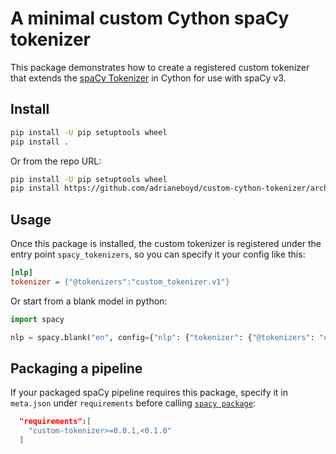# A minimal custom Cython spaCy tokenizer

This package demonstrates how to create a registered custom tokenizer that
extends the [spaCy Tokenizer](https://spacy.io/api/tokenizer) in Cython for use
with spaCy v3.

## Install

```bash
pip install -U pip setuptools wheel
pip install .
```

Or from the repo URL:

```bash
pip install -U pip setuptools wheel
pip install https://github.com/adrianeboyd/custom-cython-tokenizer/archive/master.zip
```

## Usage

Once this package is installed, the custom tokenizer is registered under the
entry point `spacy_tokenizers`, so you can specify it your config like this:

```ini
[nlp]
tokenizer = {"@tokenizers":"custom_tokenizer.v1"}
```

Or start from a blank model in python:

```python
import spacy

nlp = spacy.blank("en", config={"nlp": {"tokenizer": {"@tokenizers": "custom_tokenizer.v1"}}})
```

## Packaging a pipeline

If your packaged spaCy pipeline requires this package, specify it in
`meta.json` under `requirements` before calling [`spacy
package`](https://spacy.io/api/cli#package):

```json
  "requirements":[
    "custom-tokenizer>=0.0.1,<0.1.0"
  ]
```
